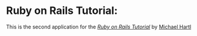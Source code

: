 # Ruby on Rails Tutorial:

This is the second application for the
[*Ruby on Rails Tutorial*](http://www.railstutorial.org/)
by [Michael Hartl](http://www.michaelhartl.com/)